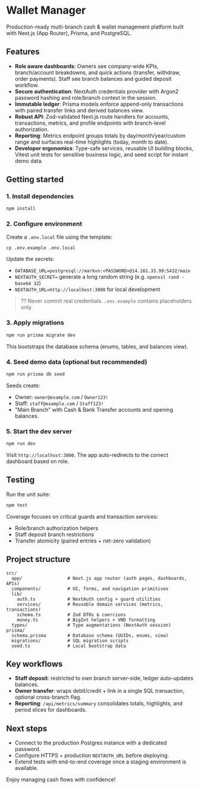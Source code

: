 # Wallet Manager

Production-ready multi-branch cash & wallet management platform built with Next.js (App Router), Prisma, and PostgreSQL.

## Features

- **Role aware dashboards**: Owners see company-wide KPIs, branch/account breakdowns, and quick actions (transfer, withdraw, order payments). Staff see branch balances and guided deposit workflow.
- **Secure authentication**: NextAuth credentials provider with Argon2 password hashing and role/branch context in the session.
- **Immutable ledger**: Prisma models enforce append-only transactions with paired transfer links and derived balances view.
- **Robust API**: Zod-validated Next.js route handlers for accounts, transactions, metrics, and profile endpoints with branch-level authorization.
- **Reporting**: Metrics endpoint groups totals by day/month/year/custom range and surfaces real-time highlights (today, month to date).
- **Developer ergonomics**: Type-safe services, reusable UI building blocks, Vitest unit tests for sensitive business logic, and seed script for instant demo data.

## Getting started

### 1. Install dependencies

```bash
npm install
```

### 2. Configure environment

Create a `.env.local` file using the template:

```bash
cp .env.example .env.local
```

Update the secrets:

- `DATABASE_URL=postgresql://markvn:<PASSWORD>@14.161.33.99:5432/main`
- `NEXTAUTH_SECRET=` generate a long random string (e.g. `openssl rand -base64 32`)
- `NEXTAUTH_URL=http://localhost:3000` for local development

> ?? Never commit real credentials. `.env.example` contains placeholders only.

### 3. Apply migrations

```bash
npm run prisma migrate dev
```

This bootstraps the database schema (enums, tables, and balances view).

### 4. Seed demo data (optional but recommended)

```bash
npm run prisma db seed
```

Seeds create:

- Owner: `owner@example.com` / `Owner123!`
- Staff: `staff@example.com` / `Staff123!`
- "Main Branch" with Cash & Bank Transfer accounts and opening balances.

### 5. Start the dev server

```bash
npm run dev
```

Visit `http://localhost:3000`. The app auto-redirects to the correct dashboard based on role.

## Testing

Run the unit suite:

```bash
npm test
```

Coverage focuses on critical guards and transaction services:

- Role/branch authorization helpers
- Staff deposit branch restrictions
- Transfer atomicity (paired entries + net-zero validation)

## Project structure

```
src/
  app/                 # Next.js app router (auth pages, dashboards, APIs)
  components/          # UI, forms, and navigation primitives
  lib/
    auth.ts            # NextAuth config + guard utilities
    services/          # Reusable domain services (metrics, transactions)
    schema.ts          # Zod DTOs & coercions
    money.ts           # BigInt helpers + VND formatting
  types/               # Type augmentations (NextAuth session)
prisma/
  schema.prisma        # Database schema (UUIDs, enums, view)
  migrations/          # SQL migration scripts
  seed.ts              # Local bootstrap data
```

## Key workflows

- **Staff deposit**: restricted to own branch server-side, ledger auto-updates balances.
- **Owner transfer**: wraps debit/credit + link in a single SQL transaction, optional cross-branch flag.
- **Reporting**: `/api/metrics/summary` consolidates totals, highlights, and period slices for dashboards.

## Next steps

- Connect to the production Postgres instance with a dedicated password.
- Configure HTTPS + production `NEXTAUTH_URL` before deploying.
- Extend tests with end-to-end coverage once a staging environment is available.

Enjoy managing cash flows with confidence!
